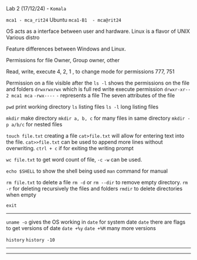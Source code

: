 
Lab 2
(17/12/24) -  `Komala`

`mca1 - mca_rit24` Ubuntu
`mca1-B1  - mca@rit24`

OS acts as a interface between user and hardware.
Linux is a flavor of UNIX
Various distro

Feature differences between Windows and Linux.

Permissions for file
Owner, Group owner, other

Read, write, execute
4, 2, 1 , to change mode for permissions
777, 751

Permission on a file visible after the `ls -l` shows the permissions on the file and folders
`drwxrwxrwx` which is full red write execute permission
`drwxr-xr-- 2 mca1 mca`
`-rwx----`  `-` represents a file
The seven attributes of the file

`pwd`  print working directory
`ls` listing files
`ls -l` long listing files


`mkdir` make directory
`mkdir a, b, c` for many files in same directory
`mkdir -p a/b/c` for nested files

`touch file.txt` creating a file
`cat>file.txt` will allow for entering text into the file.
`cat>>file.txt` can be used to append more lines without overwriting.
`ctrl + c` if for exiting the writing prompt

`wc file.txt` to get word count of file, `-c` `-w` can be used.

`echo $SHELL` to show the shell being used
`man` command for manual

`rm file.txt` to delete a file
`rm -d`  or `rm --dir` to remove empty directory.
`rm -r` for deleting recursively the files and folders
`rmdir` to delete directories when empty

`exit`
___

`uname -o` gives the OS working in
`date` for system date
`date` there are flags to get versions of date
`date +%y`
`date +%M`   many more versions

`history`
`history -10`
____


___

